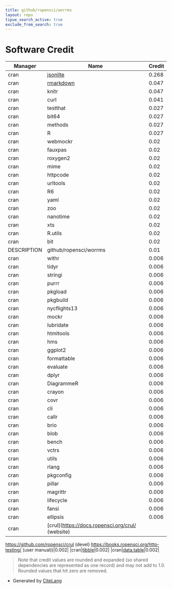 ```yaml
---
title: github/ropensci/worrms
layout: repo
tipue_search_active: true
exclude_from_search: true
---
```

# Software Credit

|Manager|Name|Credit|
|-------|----|------|
|cran|[jsonlite](https://arxiv.org/abs/1403.2805 (paper))|0.268|
|cran|[rmarkdown](https://github.com/rstudio/rmarkdown)|0.047|
|cran|knitr|0.047|
|cran|curl|0.041|
|cran|testthat|0.027|
|cran|bit64|0.027|
|cran|methods|0.027|
|cran|R|0.027|
|cran|webmockr|0.02|
|cran|fauxpas|0.02|
|cran|roxygen2|0.02|
|cran|mime|0.02|
|cran|httpcode|0.02|
|cran|urltools|0.02|
|cran|R6|0.02|
|cran|yaml|0.02|
|cran|zoo|0.02|
|cran|nanotime|0.02|
|cran|xts|0.02|
|cran|R.utils|0.02|
|cran|bit|0.02|
|DESCRIPTION|github/ropensci/worrms|0.01|
|cran|withr|0.006|
|cran|tidyr|0.006|
|cran|stringi|0.006|
|cran|purrr|0.006|
|cran|pkgload|0.006|
|cran|pkgbuild|0.006|
|cran|nycflights13|0.006|
|cran|mockr|0.006|
|cran|lubridate|0.006|
|cran|htmltools|0.006|
|cran|hms|0.006|
|cran|ggplot2|0.006|
|cran|formattable|0.006|
|cran|evaluate|0.006|
|cran|dplyr|0.006|
|cran|DiagrammeR|0.006|
|cran|crayon|0.006|
|cran|covr|0.006|
|cran|cli|0.006|
|cran|callr|0.006|
|cran|brio|0.006|
|cran|blob|0.006|
|cran|bench|0.006|
|cran|vctrs|0.006|
|cran|utils|0.006|
|cran|rlang|0.006|
|cran|pkgconfig|0.006|
|cran|pillar|0.006|
|cran|magrittr|0.006|
|cran|lifecycle|0.006|
|cran|fansi|0.006|
|cran|ellipsis|0.006|
|cran|[crul](https://docs.ropensci.org/crul/ (website)
https://github.com/ropensci/crul (devel)
https://books.ropensci.org/http-testing/ (user manual))|0.002|
|cran|[tibble](https://tibble.tidyverse.org/)|0.002|
|cran|[data.table](https://r-datatable.com)|0.002|


> Note that credit values are rounded and expanded (so shared dependencies are represented as one record) and may not add to 1.0. Rounded values that hit zero are removed.


- Generated by [CiteLang](https://github.com/vsoch/citelang)
